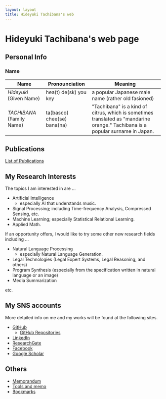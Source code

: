 ```yaml
---
layout: layout
title: Hideyuki Tachibana's web 
---
```



# Hideyuki Tachibana's web page

## Personal Info 

### Name 


| Name |Pronounciation | Meaning |
| ----------- |-------------- | ----- |
| *Hideyuki*  (Given Name) | hea(t) de(sk) you key  |  a popular Japanese male name (rather old fasioned) |
| *TACHIBANA* (Family Name) | ta(basco) chee(se) bana(na) | "Tachibana" is a kind of citrus, which is sometimes translated as "mandarine orange." Tachibana is a popular surname in Japan. |


## Publications

[List of Publications](publications.html)

## My Research Interests 
The topics I am interested in are ...

+ Artificial Intelligence
   + especially AI that understands music.
+ Signal Processing; including Time-frequency Analysis, Compressed Sensing, etc.
+ Machine Learning; especially Statistical Relational Learning.
+ Applied Math.

If an opportunity offers, I would like to try some other new research fields including ...

+ Natural Language Processing 
   + especially Natural Language Generation.
+ Legal Technologies (Legal Expert Systems, Legal Reasoning, and others)
+ Program Synthesis (especially from the specification written in natural language or an image)
+ Media Summarization

etc.


## My SNS accounts 
More detailed info on me and my works will be found at the following sites.

+ [GitHub](https://github.com/tachi-hi)
   + [GitHub Repositories](https://github.com/tachi-hi?tab=repositories) 
+ [LinkedIn](http://jp.linkedin.com/pub/hideyuki-tachibana/51/134/5a5)
+ [ResearchGate](http://www.researchgate.net/profile/Hideyuki_Tachibana)
+ [Facebook](http://www.facebook.com/hideyuki.tachibana)
+ [Google Scholar](http://scholar.google.co.jp/citations?user=wAXtttwAAAAJ)


## Others

+ [Memorandum](memo.html)
+ [Tools and memo](tools.html)
+ [Bookmarks](bookmarks.html)
